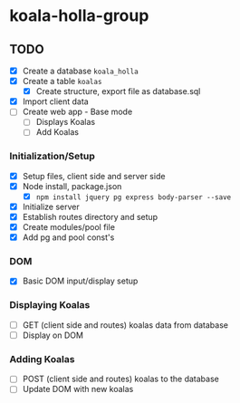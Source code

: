 # koala-holla-group

## TODO
- [x] Create a database `koala_holla`
- [x] Create a table `koalas`
    - [x] Create structure, export file as database.sql
- [x] Import client data
- [ ] Create web app - Base mode
    - [ ] Displays Koalas
    - [ ] Add Koalas

### Initialization/Setup
- [x] Setup files, client side and server side
- [x] Node install, package.json
    - [x] `npm install jquery pg express body-parser --save`
- [x] Initialize server
- [x] Establish routes directory and setup
- [x] Create modules/pool file
- [x] Add pg and pool const's

### DOM
- [x] Basic DOM input/display setup

### Displaying Koalas
- [ ] GET (client side and routes) koalas data from database
- [ ] Display on DOM

### Adding Koalas
- [ ] POST (client side and routes) koalas to the database
- [ ] Update DOM with new koalas